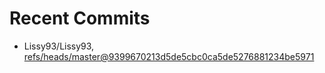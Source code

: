 # Recent Commits

<!-- START gadpp -->
- Lissy93/Lissy93, [refs/heads/master@9399670213d5de5cbc0ca5de5276881234be5971](https://github.com/Lissy93/Lissy93/commit/9399670213d5de5cbc0ca5de5276881234be5971)
